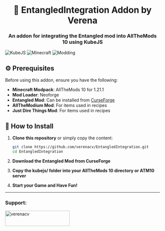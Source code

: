 <h1 align="center">🔗 EntangledIntegration Addon by Verena</h1>
<h3 align="center">An addon for integrating the Entangled mod into AllTheMods 10 using KubeJS</h3>

![KubeJS](https://img.shields.io/badge/KubeJS-4A5A5B?style=for-the-badge&labelColor=black&logo=kubejs&logoColor=white)
![Minecraft](https://img.shields.io/badge/Minecraft-4D4D4D?style=for-the-badge&logo=minecraft&logoColor=white)
![Modding](https://img.shields.io/badge/Modding-FE7D02?style=for-the-badge&labelColor=black&logo=mod&logoColor=FE7D02)

## ⚙️ Prerequisites

Before using this addon, ensure you have the following:

- **Minecraft Modpack**: AllTheMods 10 for 1.21.1
- **Mod Loader**: Neoforge
- **Entangled Mod**: Can be installed from [CurseForge](https://www.curseforge.com/minecraft/mc-mods/entangled)
- **AllTheModium Mod**: For items used in recipes
- **Just Dire Things Mod**: For items used in recipes

## 🚀 How to Install

1. **Clone this repository** or simply copy the content:
   ```bash
   git clone https://github.com/verenacv/EntangledIntegration.git
   cd EntangledIntegration
   ```

2. **Download the Entangled Mod from CurseForge**
3. **Copy the kubejs/ folder into your AllTheMods 10 directory or ATM10 server**

4. **Start your Game and Have Fun!**

______________________

<h3 align="left">Support:</h3>
<p><a href="https://ko-fi.com/W7W1Q1E53"> <img align="left" src="https://ko-fi.com/img/githubbutton_sm.svg" height="50" width="210" alt="verenacv" /></a></p><br><br>

